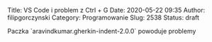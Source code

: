 Title: VS Code i problem z Ctrl + G
Date: 2020-05-22 09:35
Author: filipgorczynski
Category: Programowanie
Slug: 2538
Status: draft

Paczka \`aravindkumar.gherkin-indent-2.0.0\` powoduje problemy
